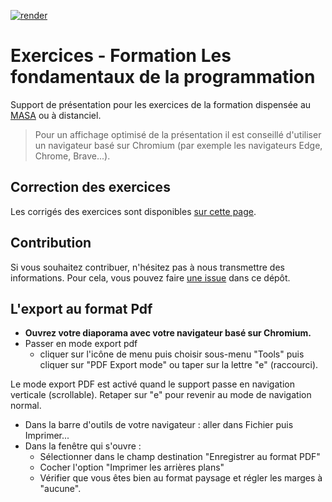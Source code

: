 <!-- badges: start -->
[![render](https://github.com/SSM-Agriculture/formation-fondamentaux-programmation-exercices/actions/workflows/publish.yaml/badge.svg)](https://github.com/SSM-Agriculture/formation-fondamentaux-programmation-exercices/actions)
<!-- badges: end -->

# Exercices - Formation Les fondamentaux de la programmation

Support de présentation pour les exercices de la formation dispensée au [MASA](https://agriculture.gouv.fr/) ou à distanciel.

> Pour un affichage optimisé de la présentation il est conseillé d'utiliser un navigateur basé sur Chromium (par exemple les navigateurs Edge, Chrome, Brave...).

## Correction des exercices

Les corrigés des exercices sont disponibles [sur cette page](https://github.com/SSM-Agriculture/site-formations-R/wiki).
 

## Contribution

Si vous souhaitez contribuer, n'hésitez pas à nous transmettre des informations. Pour cela, vous pouvez faire [une issue](https://github.com/SSM-Agriculture/formation-fondamentaux-programmation) dans ce dépôt.


## L'export au format Pdf

- **Ouvrez votre diaporama avec votre navigateur basé sur Chromium.**  
- Passer en mode export pdf  
  - cliquer sur l'icône de menu puis choisir sous-menu "Tools" puis cliquer sur "PDF Export mode" ou taper sur la lettre "e" (raccourci).  
  
Le mode export PDF est activé quand le support passe en navigation verticale (scrollable). Retaper sur "e" pour revenir au mode de navigation normal.  

- Dans la barre d'outils de votre navigateur : aller dans Fichier puis Imprimer...
- Dans la fenêtre qui s'ouvre :
  - Sélectionner dans le champ destination "Enregistrer au format PDF"
  - Cocher l'option "Imprimer les arrières plans"
  - Vérifier que vous êtes bien au format paysage et régler les marges à "aucune". 
